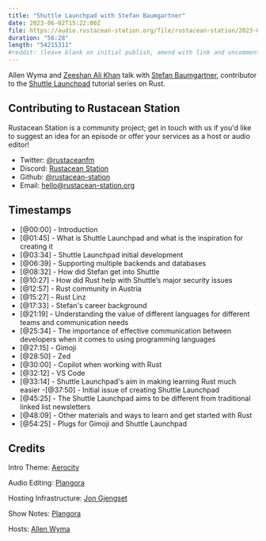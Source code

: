 ```yaml
---
title: "Shuttle Launchpad with Stefan Baumgartner"
date: 2023-06-02T15:22:00Z
file: https://audio.rustacean-station.org/file/rustacean-station/2023-06-02-stefan-baumgartner.mp3
duration: "56:28"
length: "54215311"
#reddit: (leave blank on initial publish, amend with link and uncomment this line after Reddit thread has been posted)
---
```


Allen Wyma and [Zeeshan Ali Khan](https://www.linkedin.com/in/zeenix/) talk with [Stefan Baumgartner](https://twitter.com/ddprrt), contributor to the [Shuttle Launchpad](https://www.shuttle.rs/launchpad) tutorial series on Rust.

## Contributing to Rustacean Station

Rustacean Station is a community project; get in touch with us if you'd like to suggest an idea for an episode or offer your services as a host or audio editor!

- Twitter: [@rustaceanfm](https://twitter.com/rustaceanfm)
- Discord: [Rustacean Station](https://discord.gg/cHc3Gyc)
- Github: [@rustacean-station](https://github.com/rustacean-station/)
- Email: [hello@rustacean-station.org](mailto:hello@rustacean-station.org)

## Timestamps

- [@00:00] - Introduction
- [@01:45] - What is Shuttle Launchpad and what is the inspiration for creating it
- [@03:34] - Shuttle Launchpad initial development
- [@06:39] - Supporting multiple backends and databases
- [@08:32] - How did Stefan get into Shuttle
- [@10:27] - How did Rust help with Shuttle’s major security issues
- [@12:57] - Rust community in Austria
- [@15:27] - Rust Linz
- [@17:33] - Stefan's career background
- [@21:19] - Understanding the value of different languages for different teams and communication needs
- [@25:34] - The importance of effective communication between developers when it comes to using programming languages
- [@27:15] - Gimoji
- [@28:50] - Zed
- [@30:00] - Copilot when working with Rust
- [@32:12] - VS Code
- [@33:14] - Shuttle Launchpad's aim in making learning Rust much easier -[@37:50] - Initial issue of creating Shuttle Launchpad
- [@45:25] - The Shuttle Launchpad aims to be different from traditional linked list newsletters
- [@48:09] - Other materials and ways to learn and get started with Rust
- [@54:25] - Plugs for Gimoji and Shuttle Launchpad

## Credits

Intro Theme: [Aerocity](https://twitter.com/AerocityMusic)

Audio Editing: [Plangora](https://twitter.com/plangora)

Hosting Infrastructure: [Jon Gjengset](https://twitter.com/jonhoo/)

Show Notes: [Plangora](https://twitter.com/plangora)

Hosts: [Allen Wyma](https://twitter.com/allenwyma)
